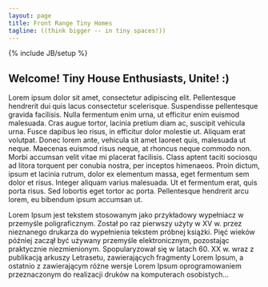 ```yaml
---
layout: page
title: Front Range Tiny Homes
tagline: ((think bigger -- in tiny spaces!))
---
```

{% include JB/setup %}

<!--- example hyperlink:
Complete usage and documentation available at: [Jekyll Bootstrap](http://jekyllbootstrap.com)
-->

## Welcome! Tiny House Enthusiasts, Unite! :)

Lorem ipsum dolor sit amet, consectetur adipiscing elit. Pellentesque
hendrerit dui quis lacus consectetur scelerisque. Suspendisse
pellentesque gravida facilisis. Nulla fermentum enim urna, ut
efficitur enim euismod malesuada. Cras augue tortor, lacinia pretium
diam ac, suscipit vehicula urna. Fusce dapibus leo risus, in efficitur
dolor molestie ut. Aliquam erat volutpat. Donec lorem ante, vehicula
sit amet laoreet quis, malesuada ut neque. Maecenas euismod risus
neque, at rhoncus neque commodo non. Morbi accumsan velit vitae mi
placerat facilisis. Class aptent taciti sociosqu ad litora torquent
per conubia nostra, per inceptos himenaeos. Proin dictum, ipsum et
lacinia rutrum, dolor ex elementum massa, eget fermentum sem dolor et
risus. Integer aliquam varius malesuada. Ut et fermentum erat, quis
porta risus. Sed lobortis eget tortor ac porta. Pellentesque hendrerit
arcu lorem, eu bibendum ipsum accumsan ut.

Lorem Ipsum jest tekstem stosowanym jako przykładowy wypełniacz w
przemyśle poligraficznym. Został po raz pierwszy użyty w XV w. przez
nieznanego drukarza do wypełnienia tekstem próbnej książki. Pięć
wieków później zaczął być używany przemyśle elektronicznym, pozostając
praktycznie niezmienionym. Spopularyzował się w latach 60. XX w. wraz
z publikacją arkuszy Letrasetu, zawierających fragmenty Lorem Ipsum, a
ostatnio z zawierającym różne wersje Lorem Ipsum oprogramowaniem
przeznaczonym do realizacji druków na komputerach osobistych...




